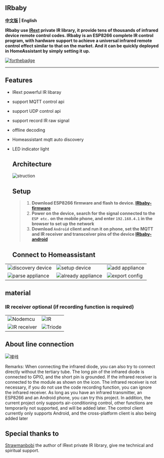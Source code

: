 <!--
 * @Author: Caffreyfans
 * @Date: 2021-07-14 21:13:42
 * @LastEditTime: 2021-07-14 21:15:14
 * @Description:  
-->
## IRbaby
**[中文版](README.md) | English**

**IRbaby use [IRext](https://irext.net/) private IR library, it provide tens of thousands of infrared device remote control codes. IRbaby is an ESP8266 complete IR control program, with hardware support to achieve a universal infrared remote control effect similar to that on the market. And it can be quickly deployed in HomeAssistant by simply setting it up.** 

[![forthebadge](https://forthebadge.com/images/badges/built-with-love.svg)](https://forthebadge.com)

---

## Features

* IRext powerful IR libaray
* support MQTT control api
* support UDP control api
* support record IR raw signal
* offline decoding
* Homeassistant mqtt auto discovery  
* LED indicator light

  ## Architecture

  ![struction](/src/architecture.svg)

  ## Setup

  > 1. **Download ESP8266 firmware and flash to device. [IRbaby-firmware](https://github.com/Caffreyfans/IRbaby-firmware/releases)**
  > 2. **Power on the device, search for the signal connected to the `ESP etc.` on the mobile phone, and enter `192.168.4.1` in the browser to set up the network**
  > 3. **Download `Android` client and run it on phone, set the MQTT and IR receiver and transceiver pins of the device [IRbaby-android](https://github.com/Caffreyfans/IRbaby-android/releases)**

  ## Connect to Homeassistant

|                                                              |                                                              |                                                           |
| ------------------------------------------------------------ | ------------------------------------------------------------ | --------------------------------------------------------- |
| ![discovery device](/src/discovery.jpg) | ![setup device](/src/device_setting.jpg) | ![add appliance](/src/select.jpg) |
| ![parse appliance](/src/parse.jpg)     | ![already appliance](/src/main.jpg)      | ![export config](/src/mqtt.jpg)   |

## material
### IR receiver optional (if recording function is required)
|                                                           |                                                             |
| --------------------------------------------------------- | ----------------------------------------------------------- |
| ![Nodemcu](/src/nodemcu.jpg) | ![IR](/src/ir_led.jpg) |
![IR receiver](/src/ir_receiver.jpg) | ![Triode](/src/transistor.jpg) |

## About line connection

![接线](/src/connect.jpg)

Remarks: When connecting the infrared diode, you can also try to connect directly without the tertiary tube. The long pin of the infrared diode is connected to GPIO, and the short pin is grounded. If the infrared receiver is connected to the module as shown on the icon. The infrared receiver is not necessary, if you do not use the code recording function, you can ignore the infrared receiver. As long as you have an infrared transmitter, an ESP8266 and an Android phone, you can try this project. In addition, the current project only supports air-conditioning control, other functions are temporarily not supported, and will be added later. The control client currently only supports Android, and the cross-platform client is also being added later



## Special thanks to
[Strawmanbobi](https://github.com/strawmanbobi) the author of IRext private IR library, give me technical and spiritual support.
